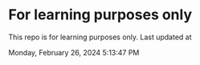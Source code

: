 # For learning purposes only
This repo is for learning purposes only.
Last updated at

Monday, February 26, 2024 5:13:47 PM

